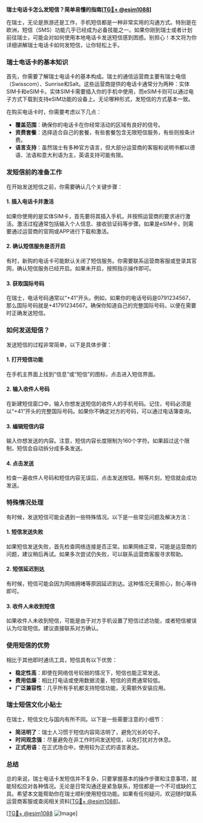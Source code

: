 **瑞士电话卡怎么发短信？简单易懂的指南[[TG💪+ @esim1088](https://t.me/s/esim1088)]**

在瑞士，无论是旅游还是工作，手机短信都是一种非常实用的沟通方式。特别是在欧洲，短信（SMS）功能几乎已经成为必备技能之一。如果你刚到瑞士或者计划前往瑞士，可能会对如何使用本地电话卡发送短信感到困惑。别担心！本文将为你详细讲解瑞士电话卡如何发短信，让你轻松上手。

### 瑞士电话卡的基本知识

首先，你需要了解瑞士电话卡的基本构成。瑞士的通信运营商主要有瑞士电信（Swisscom）、Sunrise和Salt。这些运营商提供的电话卡通常分为两种：实体SIM卡和eSIM卡。实体SIM卡需要插入你的手机中使用，而eSIM卡则可以通过电子方式下载到支持eSIM功能的设备上。无论哪种形式，发短信的方式基本一致。

在购买电话卡时，你需要考虑以下几点：
- **覆盖范围**：确保你的电话卡在你经常活动的区域有良好的信号。
- **资费套餐**：选择适合自己的套餐，有些套餐包含无限短信服务，有些则按条计费。
- **语言支持**：虽然瑞士有多种官方语言，但大部分运营商的客服和说明书都以德语、法语和意大利语为主，英语支持可能有限。

### 发短信前的准备工作

在开始发送短信之前，你需要确认几个关键步骤：

#### 1. 插入电话卡并激活
如果你使用的是实体SIM卡，首先要将其插入手机，并按照运营商的要求进行激活。激活过程通常包括输入个人信息、接收验证码等步骤。如果是eSIM卡，则需要通过运营商的官网或APP进行下载和激活。

#### 2. 确认短信服务是否开启
有时，新购的电话卡可能默认关闭了短信服务。你需要联系运营商客服或登录其官网，确认短信服务已经开启。如果未开启，按照指示操作即可。

#### 3. 获取国际号码
在瑞士，电话号码通常以“+41”开头。例如，如果你的电话号码是0791234567，那么国际号码就是+41791234567。确保你知道自己的完整国际号码，以便在需要时正确发送短信。

### 如何发送短信？

发送短信的过程非常简单，以下是具体步骤：

#### 1. 打开短信功能
在手机主界面上找到“信息”或“短信”的图标，点击进入短信界面。

#### 2. 输入收件人号码
在新建短信窗口中，输入你想发送短信的收件人的手机号码。记住，号码必须是以“+41”开头的完整国际号码。如果你不确定对方的号码，可以通过电话簿查询。

#### 3. 编辑短信内容
输入你想发送的内容。注意，短信内容长度限制为160个字符。如果超过这个限制，短信会自动拆分成多条发送。

#### 4. 点击发送
检查一遍收件人号码和短信内容无误后，点击发送按钮。稍等片刻，短信就会成功发送。

### 特殊情况处理

有时候，发送短信可能会遇到一些特殊情况。以下是一些常见问题及解决方法：

#### 1. 短信发送失败
如果短信发送失败，首先检查网络连接是否正常。如果网络正常，可能是运营商的问题，建议稍后再试。如果多次尝试仍失败，可以联系运营商客服寻求帮助。

#### 2. 短信延迟到达
有时候，短信可能会因为网络拥堵等原因延迟到达。这种情况无需担心，耐心等待即可。

#### 3. 收件人未收到短信
如果收件人未收到短信，可能是由于对方手机设置了短信过滤功能，或者短信被误认为垃圾短信。建议直接联系对方确认。

### 使用短信的优势

相比于其他即时通讯工具，短信具有以下优势：
- **稳定性高**：即使在网络信号较弱的情况下，短信也能正常发送。
- **费用低廉**：相比打电话或使用数据流量，短信的资费通常较低。
- **广泛兼容性**：几乎所有手机都支持短信功能，无需额外安装应用。

### 瑞士短信文化小贴士

在瑞士，短信文化与国内有所不同。以下是一些需要注意的小细节：
- **简洁明了**：瑞士人习惯于短信内容简洁明了，避免冗长的句子。
- **时间观念强**：尽量避免在非工作时间发送短信，以免打扰对方休息。
- **正式用语**：在正式场合中，使用较为正式的语言表达。

### 总结

总的来说，瑞士电话卡发短信并不复杂，只要掌握基本的操作步骤和注意事项，就能轻松应对各种情况。无论是日常沟通还是紧急联系，短信都是一个不可或缺的工具。希望本文能帮助你在瑞士顺利使用短信功能。如果有任何疑问，欢迎随时联系运营商客服或查阅相关资料[[TG💪+ @esim1088](https://t.me/s/esim1088)]。

[[TG💪+ @esim1088](https://t.me/s/esim1088) ![Image](https://i.postimg.cc/4NQfJmqS/Snipaste-2025-05-13-00-14-12.png)]